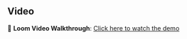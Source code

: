 ## Video

🎥 **Loom Video Walkthrough**: [Click here to watch the demo](https://www.loom.com/share/261dbf443d894eb1a86c19b515cae66a?sid=ce276ed8-fee0-4b3e-b1be-2f1d1ab4c843)
